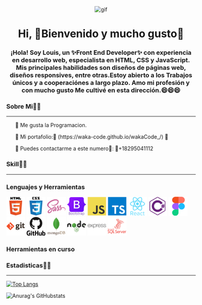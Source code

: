 
 <!--
**waka-code/waka-code** is a ✨ _special_ ✨ repository because its `README.md` (this file) appears on your GitHub profile.

Here are some ideas to get you started:

- 🔭 I’m currently working on ...
- 🌱 I’m currently learning ...
- 👯 I’m looking to collaborate on ...
- 🤔 I’m looking for help with ...
- 💬 Ask me about ...
- 📫 How to reach me: ...
- 😄 Pronouns: ...
- ⚡ Fun fact: ...
-->
<div align="center" id="logo">
  <img
    src="https://media.giphy.com/media/RbDKaczqWovIugyJmW/giphy.gif"
    alt="gif"
    width="600"
  />

  <h1 align="center">Hi, 👋Bienvenido y mucho gusto👋</h1>
  <h3 align="center">
    ¡Hola! Soy Louis, un ✨Front End Developer✨ con experiencia en 
    desarrollo web, especialista en HTML, CSS y JavaScript. Mis principales
    habilidades son diseños de páginas web, diseños responsives, entre otras.Estoy abierto a los
    Trabajos únicos y a cooperaciónes a largo plazo. Amo mi profesión y con mucho gusto
    Me cultivé en esta dirección.😄😄😄
  </h3>
</div>

 ### Sobre Mi👋👋
 
<div id="about">
  <hr/>
  <ul>
    🔭 Me gusta la Programacion.
  </ul>
  <ul>
    🔭 Mi portafolio:💬 (https://waka-code.github.io/wakaCode_/) 💬
  </ul>
  <ul>
    💬 Puedes contactarme a este numero💬: 👋+18295041112
  </ul>
</div>

### Skill👋👋

<div align="left">
 <hr/>
  <h3>Lenguajes y Herramientas</h3>
  <div>
    <img
      height="50vh" width="50"
      src="https://github.com/devicons/devicon/blob/master/icons/html5/html5-original-wordmark.svg"
      alt="html"
    />
    <img
      height="50vh" width="50"
      src="https://github.com/devicons/devicon/blob/master/icons/css3/css3-original-wordmark.svg"
      alt="css"
    />
    <img
      height="50vh" width="50"
      src="https://github.com/devicons/devicon/blob/master/icons/sass/sass-original.svg"
      alt="scss"
    />
    <img
      height="50vh" width="50"
      src="https://github.com/devicons/devicon/blob/master/icons/bootstrap/bootstrap-original-wordmark.svg"
      alt="bt"
    />
    <img
      height="50vh" width="50"
      src="https://github.com/devicons/devicon/blob/master/icons/javascript/javascript-original.svg"
      alt="js"
    />
    <img
      height="50vh" width="50"
      src="https://github.com/devicons/devicon/blob/master/icons/typescript/typescript-original.svg"
      alt="ts"
    />
    <img
      height="50vh" width="50"
      src="https://github.com/devicons/devicon/blob/master/icons/react/react-original-wordmark.svg"
      alt="react"
    />
     <img
      height="50vh" width="50"
      src="https://github.com/devicons/devicon/blob/master/icons/csharp/csharp-line.svg"
      alt="css"
    />
    <img
      height="50vh" width="50"
      src="https://github.com/devicons/devicon/blob/master/icons/figma/figma-original.svg"
      alt="figma"
    />
    <img
      height="50vh" width="50"
      src="https://github.com/devicons/devicon/blob/master/icons/git/git-original-wordmark.svg"
      alt="git"
    />
    <img
      height="50vh" width="50"
      src="https://github.com/devicons/devicon/blob/master/icons/github/github-original-wordmark.svg"
      alt="github"
    />
    <img
      height="50vh" width="50"
      src="https://github.com/devicons/devicon/blob/master/icons/mongodb/mongodb-original-wordmark.svg"
      alt="mongodb"
    />
     <img
    height="50vh" width="50"
    src="https://github.com/devicons/devicon/blob/master/icons/nodejs/nodejs-original-wordmark.svg"
    alt="nodejs"
  />
  <img
    height="50vh" width="50"
    src="https://github.com/devicons/devicon/blob/master/icons/express/express-original-wordmark.svg"
    alt="express"
  />
  <img
    height="50vh" width="50"
    src="https://github.com/devicons/devicon/blob/master/icons/microsoftsqlserver/microsoftsqlserver-plain-wordmark.svg"
    alt="sql"
  />
  </div>
  <h3>Herramientas en curso</h3>
 
</div>

### Estadisticas👋👋

  <hr/>
 
   [![Top Langs](https://github-readme-stats.vercel.app/api/top-langs/?username=waka-code&layout=compact)](https://github.com/anuraghazra/github-readme-stats)

 
  ![Anurag's GitHubstats](https://github-readme-stats.vercel.app/api?username=waka-code&show_icons=true&theme=radical)





